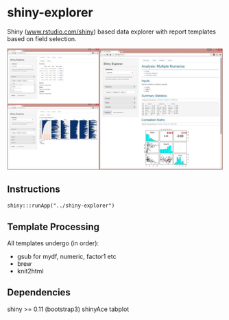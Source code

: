 shiny-explorer
==============

Shiny (www.rstudio.com/shiny) based data explorer with report templates based on field selection.

![Screenshot](screenshots.jpg)

## Instructions

```
shiny:::runApp("../shiny-explorer")
```

## Template Processing

All templates undergo (in order):
* gsub for mydf, numeric, factor1 etc
* brew
* knit2html

## Dependencies

shiny >= 0.11 (bootstrap3)
shinyAce
tabplot